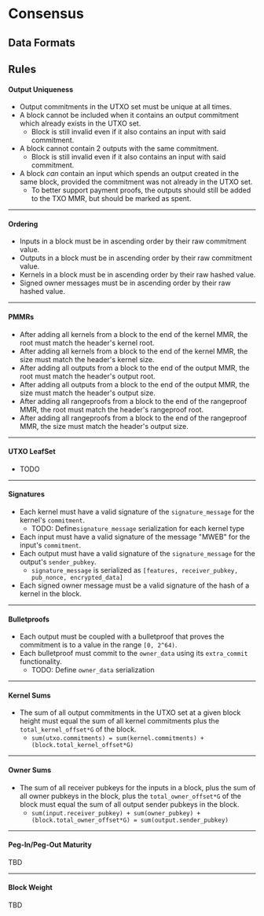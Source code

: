 # Consensus

## Data Formats


## Rules

#### Output Uniqueness

* Output commitments in the UTXO set must be unique at all times.
* A block cannot be included when it contains an output commitment which already exists in the UTXO set.
  * Block is still invalid even if it also contains an input with said commitment.
* A block cannot contain 2 outputs with the same commitment.
  * Block is still invalid even if it also contains an input with said commitment.
* A block *can* contain an input which spends an output created in the same block, provided the commitment was not already in the UTXO set.
  * To better support payment proofs, the outputs should still be added to the TXO MMR, but should be marked as spent.
---

#### Ordering

* Inputs in a block must be in ascending order by their raw commitment value.
* Outputs in a block must be in ascending order by their raw commitment value.
* Kernels in a block must be in ascending order by their raw hashed value.
* Signed owner messages must be in ascending order by their raw hashed value.
---

#### PMMRs

* After adding all kernels from a block to the end of the kernel MMR, the root must match the header's kernel root.
* After adding all kernels from a block to the end of the kernel MMR, the size must match the header's kernel size.
* After adding all outputs from a block to the end of the output MMR, the root must match the header's output root.
* After adding all outputs from a block to the end of the output MMR, the size must match the header's output size.
* After adding all rangeproofs from a block to the end of the rangeproof MMR, the root must match the header's rangeproof root.
* After adding all rangeproofs from a block to the end of the rangeproof MMR, the size must match the header's output size.
---

#### UTXO LeafSet

* TODO
---

#### Signatures

* Each kernel must have a valid signature of the `signature_message` for the kernel's `commitment`.
  * TODO: Define`signature_message` serialization for each kernel type
* Each input must have a valid signature of the message "MWEB" for the input's `commitment`.
* Each output must have a valid signature of the `signature_message` for the output's `sender_pubkey`.
  * `signature_message` is serialized as `[features, receiver_pubkey, pub_nonce, encrypted_data]`
* Each signed owner message must be a valid signature of the hash of a kernel in the block.
---

#### Bulletproofs

* Each output must be coupled with a bulletproof that proves the commitment is to a value in the range `[0, 2^64)`.
* Each bulletproof must commit to the `owner_data` using its `extra_commit` functionality.
  * TODO: Define `owner_data` serialization
---

#### Kernel Sums

* The sum of all output commitments in the UTXO set at a given block height must equal the sum of all kernel commitments plus the `total_kernel_offset*G` of the block.
  * `sum(utxo.commitments) = sum(kernel.commitments) + (block.total_kernel_offset*G)`
---

#### Owner Sums

* The sum of all receiver pubkeys for the inputs in a block, plus the sum of all owner pubkeys in the block, plus the `total_owner_offset*G` of the block must equal the sum of all output sender pubkeys in the block.
  * `sum(input.receiver_pubkey) + sum(owner_pubkey) + (block.total_owner_offset*G) = sum(output.sender_pubkey)`
---

#### Peg-In/Peg-Out Maturity

TBD

---

#### Block Weight

TBD